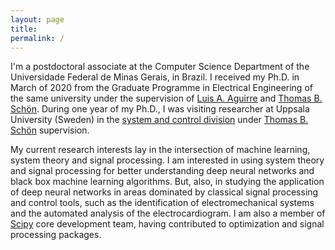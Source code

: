 ```yaml
---
layout: page
title: 
permalink: /
---
```



I'm a postdoctoral associate at the Computer Science Department of the Universidade Federal de Minas Gerais, in Brazil. I received my Ph.D. in March of 2020 from the Graduate Programme in Electrical Engineering of the same university under the supervision of [Luis A. Aguirre](https://scholar.google.com.br/citations?user=_zkC6_kAAAAJ&hl=en) and [Thomas B. Schön](http://user.it.uu.se/~thosc112/index.html). During one year of my Ph.D., I was visiting researcher at Uppsala University (Sweden) in the [system and control division](http://www.it.uu.se/research/systems_and_control) under [Thomas B. Schön](http://user.it.uu.se/~thosc112/index.html) supervision.

My current research interests lay in the intersection of machine learning, system theory and signal processing. I am interested in using system theory and signal processing for better understanding deep neural networks and black box machine learning algorithms. But, also, in studying the application of deep neural networks in areas dominated by classical signal processing and control tools, such as the identification of electromechanical systems and the automated analysis of the electrocardiogram. I am also a member of [Scipy](https://www.scipy.org/scipylib/index.html) core development 
team, having contributed to optimization and signal processing packages.




